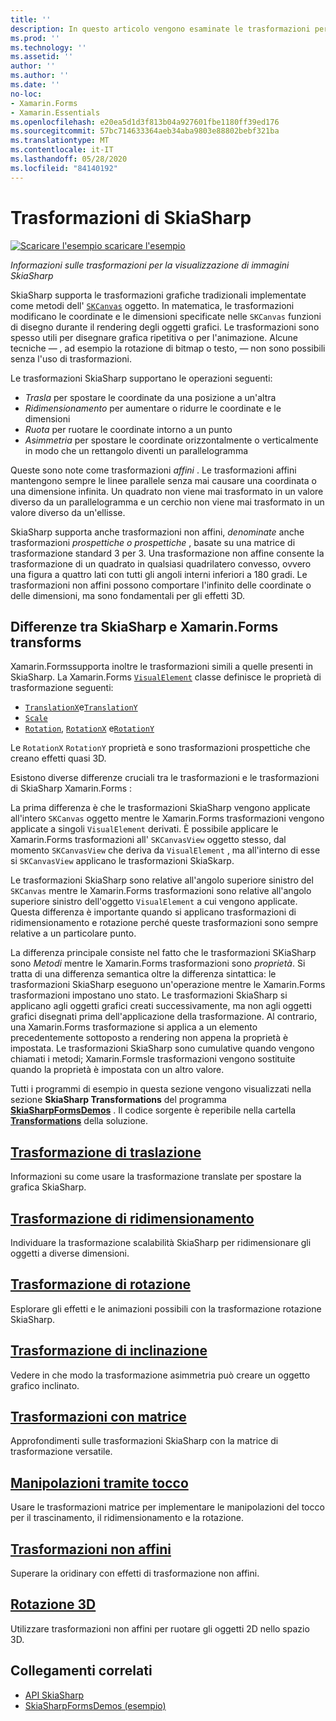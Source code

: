 ```yaml
---
title: ''
description: In questo articolo vengono esaminate le trasformazioni per la visualizzazione della grafica SkiaSharp nelle Xamarin.Forms applicazioni e viene illustrato il codice di esempio.
ms.prod: ''
ms.technology: ''
ms.assetid: ''
author: ''
ms.author: ''
ms.date: ''
no-loc:
- Xamarin.Forms
- Xamarin.Essentials
ms.openlocfilehash: e20ea5d1d3f813b04a927601fbe1180ff39ed176
ms.sourcegitcommit: 57bc714633364aeb34aba9803e88802bebf321ba
ms.translationtype: MT
ms.contentlocale: it-IT
ms.lasthandoff: 05/28/2020
ms.locfileid: "84140192"
---
```

# <a name="skiasharp-transforms"></a>Trasformazioni di SkiaSharp

[![Scaricare ](~/media/shared/download.png) l'esempio scaricare l'esempio](https://docs.microsoft.com/samples/xamarin/xamarin-forms-samples/skiasharpforms-demos)

_Informazioni sulle trasformazioni per la visualizzazione di immagini SkiaSharp_

SkiaSharp supporta le trasformazioni grafiche tradizionali implementate come metodi dell' [`SKCanvas`](xref:SkiaSharp.SKCanvas) oggetto. In matematica, le trasformazioni modificano le coordinate e le dimensioni specificate nelle `SKCanvas` funzioni di disegno durante il rendering degli oggetti grafici. Le trasformazioni sono spesso utili per disegnare grafica ripetitiva o per l'animazione. Alcune tecniche &mdash; , ad esempio la rotazione di bitmap o testo, &mdash; non sono possibili senza l'uso di trasformazioni.

Le trasformazioni SkiaSharp supportano le operazioni seguenti:

- *Trasla* per spostare le coordinate da una posizione a un'altra
- *Ridimensionamento* per aumentare o ridurre le coordinate e le dimensioni
- *Ruota* per ruotare le coordinate intorno a un punto
- *Asimmetria* per spostare le coordinate orizzontalmente o verticalmente in modo che un rettangolo diventi un parallelogramma

Queste sono note come trasformazioni *affini* . Le trasformazioni affini mantengono sempre le linee parallele senza mai causare una coordinata o una dimensione infinita. Un quadrato non viene mai trasformato in un valore diverso da un parallelogramma e un cerchio non viene mai trasformato in un valore diverso da un'ellisse.

SkiaSharp supporta anche trasformazioni non affini, *denominate* anche trasformazioni *prospettiche o prospettiche* , basate su una matrice di trasformazione standard 3 per 3. Una trasformazione non affine consente la trasformazione di un quadrato in qualsiasi quadrilatero convesso, ovvero una figura a quattro lati con tutti gli angoli interni inferiori a 180 gradi. Le trasformazioni non affini possono comportare l'infinito delle coordinate o delle dimensioni, ma sono fondamentali per gli effetti 3D.

## <a name="differences-between-skiasharp-and-xamarinforms-transforms"></a>Differenze tra SkiaSharp e Xamarin.Forms transforms

Xamarin.Formssupporta inoltre le trasformazioni simili a quelle presenti in SkiaSharp. La Xamarin.Forms [`VisualElement`](xref:Xamarin.Forms.VisualElement) classe definisce le proprietà di trasformazione seguenti:

- [`TranslationX`](xref:Xamarin.Forms.VisualElement.TranslationX)e[`TranslationY`](xref:Xamarin.Forms.VisualElement.TranslationY)
- [`Scale`](xref:Xamarin.Forms.VisualElement.Scale)
- [`Rotation`](xref:Xamarin.Forms.VisualElement.Rotation), [`RotationX`](xref:Xamarin.Forms.VisualElement.RotationX) e[`RotationY`](xref:Xamarin.Forms.VisualElement.RotationY)

Le `RotationX` `RotationY` proprietà e sono trasformazioni prospettiche che creano effetti quasi 3D.

Esistono diverse differenze cruciali tra le trasformazioni e le trasformazioni di SkiaSharp Xamarin.Forms :

La prima differenza è che le trasformazioni SkiaSharp vengono applicate all'intero `SKCanvas` oggetto mentre le Xamarin.Forms trasformazioni vengono applicate a singoli `VisualElement` derivati. È possibile applicare le Xamarin.Forms trasformazioni all' `SKCanvasView` oggetto stesso, dal momento `SKCanvasView` che deriva da `VisualElement` , ma all'interno di esse si `SKCanvasView` applicano le trasformazioni SkiaSkarp.

Le trasformazioni SkiaSharp sono relative all'angolo superiore sinistro del `SKCanvas` mentre le Xamarin.Forms trasformazioni sono relative all'angolo superiore sinistro dell'oggetto `VisualElement` a cui vengono applicate. Questa differenza è importante quando si applicano trasformazioni di ridimensionamento e rotazione perché queste trasformazioni sono sempre relative a un particolare punto.

La differenza principale consiste nel fatto che le trasformazioni SKiaSharp sono *Metodi* mentre le Xamarin.Forms trasformazioni sono *proprietà*. Si tratta di una differenza semantica oltre la differenza sintattica: le trasformazioni SkiaSharp eseguono un'operazione mentre le Xamarin.Forms trasformazioni impostano uno stato. Le trasformazioni SkiaSharp si applicano agli oggetti grafici creati successivamente, ma non agli oggetti grafici disegnati prima dell'applicazione della trasformazione. Al contrario, una Xamarin.Forms trasformazione si applica a un elemento precedentemente sottoposto a rendering non appena la proprietà è impostata. Le trasformazioni SkiaSharp sono cumulative quando vengono chiamati i metodi; Xamarin.Formsle trasformazioni vengono sostituite quando la proprietà è impostata con un altro valore.

Tutti i programmi di esempio in questa sezione vengono visualizzati nella sezione **SkiaSharp Transformations** del programma [**SkiaSharpFormsDemos**](https://docs.microsoft.com/samples/xamarin/xamarin-forms-samples/skiasharpforms-demos) . Il codice sorgente è reperibile nella cartella [**Transformations**](https://github.com/xamarin/xamarin-forms-samples/tree/master/SkiaSharpForms/Demos/Demos/SkiaSharpFormsDemos/Transforms) della soluzione.

## <a name="the-translate-transform"></a>[Trasformazione di traslazione](translate.md)

Informazioni su come usare la trasformazione translate per spostare la grafica SkiaSharp.

## <a name="the-scale-transform"></a>[Trasformazione di ridimensionamento](scale.md)

Individuare la trasformazione scalabilità SkiaSharp per ridimensionare gli oggetti a diverse dimensioni.

## <a name="the-rotate-transform"></a>[Trasformazione di rotazione](rotate.md)

Esplorare gli effetti e le animazioni possibili con la trasformazione rotazione SkiaSharp.

## <a name="the-skew-transform"></a>[Trasformazione di inclinazione](skew.md)

Vedere in che modo la trasformazione asimmetria può creare un oggetto grafico inclinato.

## <a name="matrix-transforms"></a>[Trasformazioni con matrice](matrix.md)

Approfondimenti sulle trasformazioni SkiaSharp con la matrice di trasformazione versatile.

## <a name="touch-manipulations"></a>[Manipolazioni tramite tocco](touch.md)

Usare le trasformazioni matrice per implementare le manipolazioni del tocco per il trascinamento, il ridimensionamento e la rotazione.

## <a name="non-affine-transforms"></a>[Trasformazioni non affini](non-affine.md)

Superare la oridinary con effetti di trasformazione non affini.

## <a name="3d-rotation"></a>[Rotazione 3D](3d-rotation.md)

Utilizzare trasformazioni non affini per ruotare gli oggetti 2D nello spazio 3D.

## <a name="related-links"></a>Collegamenti correlati

- [API SkiaSharp](https://docs.microsoft.com/dotnet/api/skiasharp)
- [SkiaSharpFormsDemos (esempio)](https://docs.microsoft.com/samples/xamarin/xamarin-forms-samples/skiasharpforms-demos)
